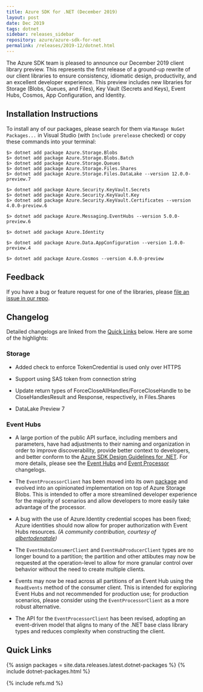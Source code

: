 ```yaml
---
title: Azure SDK for .NET (December 2019)
layout: post
date: Dec 2019
tags: dotnet
sidebar: releases_sidebar
repository: azure/azure-sdk-for-net
permalink: /releases/2019-12/dotnet.html
---
```


The Azure SDK team is pleased to announce our December 2019 client library preview.  This represents the first release of a ground-up rewrite of our client libraries to ensure consistency, idiomatic design, productivity, and an excellent developer experience.  This preview includes new libraries for Storage (Blobs, Queues, and Files), Key Vault (Secrets and Keys), Event Hubs, Cosmos, App Configuration, and Identity.

## Installation Instructions

To install any of our packages, please search for them via `Manage NuGet Packages...` in Visual Studio (with `Include prerelease` checked) or copy these commands into your terminal:

    $> dotnet add package Azure.Storage.Blobs
    $> dotnet add package Azure.Storage.Blobs.Batch
    $> dotnet add package Azure.Storage.Queues
    $> dotnet add package Azure.Storage.Files.Shares
    $> dotnet add package Azure.Storage.Files.DataLake --version 12.0.0-preview.7

    $> dotnet add package Azure.Security.KeyVault.Secrets
    $> dotnet add package Azure.Security.KeyVault.Key
    $> dotnet add package Azure.Security.KeyVault.Certificates --version 4.0.0-preview.6

    $> dotnet add package Azure.Messaging.EventHubs --version 5.0.0-preview.6

    $> dotnet add package Azure.Identity

    $> dotnet add package Azure.Data.AppConfiguration --version 1.0.0-preview.4

    $> dotnet add package Azure.Cosmos --version 4.0.0-preview

## Feedback

If you have a bug or feature request for one of the libraries, please [file an issue in our repo](https://github.com/Azure/azure-sdk-for-net/issues/new/choose).

## Changelog

Detailed changelogs are linked from the [Quick Links](#quick-links) below. Here are some of the highlights:

### Storage
- Added check to enforce TokenCredential is used only over HTTPS

- Support using SAS token from connection string

- Update return types of ForceCloseAllHandles/ForceCloseHandle to be CloseHandlesResult
  and Response<CloseHandlesResult>, respectively, in Files.Shares

- DataLake Preview 7

### Event Hubs

- A large portion of the public API surface, including members and parameters, have had adjustments to their naming and organization in order to improve discoverability, provide better context to developers, and better conform to the [Azure SDK Design Guidelines for .NET](https://azure.github.io/azure-sdk/dotnet_introduction.html).  For more details, please see the [Event Hubs](https://github.com/Azure/azure-sdk-for-net/blob/master/sdk/eventhub/Azure.Messaging.EventHubs/CHANGELOG.md#500-preview6) and [Event Processor](https://github.com/Azure/azure-sdk-for-net/blob/master/sdk/eventhub/Azure.Messaging.EventHubs.Processor/CHANGELOG.md#500-preview6) changelogs.

- The `EventProcessorClient` has been moved into its own [package](./../Azure.Messaging.EventHubs.Processor) and evolved into an opinionated implementation on top of Azure Storage Blobs.  This is intended to offer a more streamlined developer experience for the majority of scenarios and allow developers to more easily take advantage of the processor.

- A bug with the use of Azure.Identity credential scopes has been fixed; Azure identities should now allow for proper authorization with Event Hubs resources.
_(A community contribution, courtesy of [albertodenatale](https://github.com/albertodenatale))_

- The `EventHubsConsumerClient` and `EventHubProducerClient` types are no longer bound to a partition; the partition and other attibutes may now be requested at the operation-level to allow for more granular control over behavior without the need to create multiple clients.

- Events may now be read across all partitions of an Event Hub using the `ReadEvents` method of the consumer client.  This is intended for exploring Event Hubs and not recommended for production use; for production scenarios, please consider using the `EventProcessorClient` as a more robust alternative.

- The API for the `EventProcessorClient` has been revised, adopting an event-driven model that aligns to many of the .NET base class library types and reduces complexity when constructing the client.

## Quick Links

{% assign packages = site.data.releases.latest.dotnet-packages %}
{% include dotnet-packages.html %}

{% include refs.md %}

